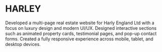 # HARLEY
Developed a multi-page real estate website for Harly England Ltd with a focus on luxury design and modern UI/UX. Designed interactive sections such as animated property cards, testimonial pages, and pop-up contact forms. Created a fully responsive experience across mobile, tablet, and desktop devices. 
